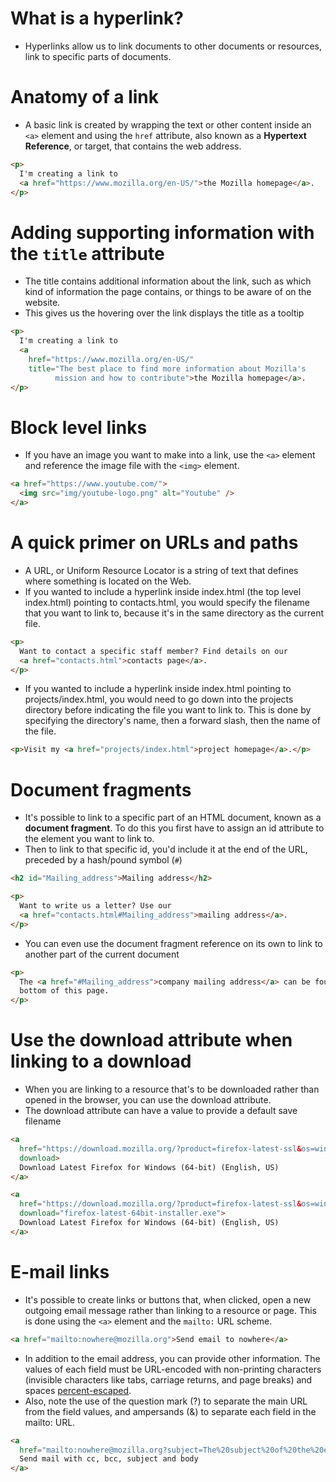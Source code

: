 # What is a hyperlink?
* Hyperlinks allow us to link documents to other documents or resources, link to specific parts of documents.

# Anatomy of a link
* A basic link is created by wrapping the text or other content inside an `<a>` element and using the `href` attribute, also known as a **Hypertext Reference**, or target, that contains the web address.

```html
<p>
  I'm creating a link to
  <a href="https://www.mozilla.org/en-US/">the Mozilla homepage</a>.
</p>
```

# Adding supporting information with the `title` attribute
*  The title contains additional information about the link, such as which kind of information the page contains, or things to be aware of on the website.
*  This gives us the hovering over the link displays the title as a tooltip

```html
<p>
  I'm creating a link to
  <a
    href="https://www.mozilla.org/en-US/"
    title="The best place to find more information about Mozilla's
          mission and how to contribute">the Mozilla homepage</a>.
</p>
```

# Block level links
* If you have an image you want to make into a link, use the `<a>` element and reference the image file with the `<img>` element.
```html
<a href="https://www.youtube.com/">
  <img src="img/youtube-logo.png" alt="Youtube" />
</a>
```

# A quick primer on URLs and paths
* A URL, or Uniform Resource Locator is a string of text that defines where something is located on the Web.
* If you wanted to include a hyperlink inside index.html (the top level index.html) pointing to contacts.html, you would specify the filename that you want to link to, because it's in the same directory as the current file.

```html
<p>
  Want to contact a specific staff member? Find details on our
  <a href="contacts.html">contacts page</a>.
</p>
```
* If you wanted to include a hyperlink inside index.html pointing to projects/index.html, you would need to go down into the projects directory before indicating the file you want to link to. This is done by specifying the directory's name, then a forward slash, then the name of the file.

```html
<p>Visit my <a href="projects/index.html">project homepage</a>.</p>
```

# Document fragments
* It's possible to link to a specific part of an HTML document, known as a **document fragment**. To do this you first have to assign an id attribute to the element you want to link to.
* Then to link to that specific id, you'd include it at the end of the URL, preceded by a hash/pound symbol (`#`)

```html
<h2 id="Mailing_address">Mailing address</h2>
```
```html
<p>
  Want to write us a letter? Use our
  <a href="contacts.html#Mailing_address">mailing address</a>.
</p>
```

* You can even use the document fragment reference on its own to link to another part of the current document

```html
<p>
  The <a href="#Mailing_address">company mailing address</a> can be found at the
  bottom of this page.
</p>
```

# Use the download attribute when linking to a download
* When you are linking to a resource that's to be downloaded rather than opened in the browser, you can use the download attribute.
* The download attribute can have a value to provide a default save filename
```html
<a
  href="https://download.mozilla.org/?product=firefox-latest-ssl&os=win64&lang=en-US"
  download>
  Download Latest Firefox for Windows (64-bit) (English, US)
</a>
```
```html
<a
  href="https://download.mozilla.org/?product=firefox-latest-ssl&os=win64&lang=en-US"
  download="firefox-latest-64bit-installer.exe">
  Download Latest Firefox for Windows (64-bit) (English, US)
</a>
```

# E-mail links
* It's possible to create links or buttons that, when clicked, open a new outgoing email message rather than linking to a resource or page. This is done using the `<a>` element and the `mailto:` URL scheme.
```html
<a href="mailto:nowhere@mozilla.org">Send email to nowhere</a>
```
* In addition to the email address, you can provide other information. The values of each field must be URL-encoded with non-printing characters (invisible characters like tabs, carriage returns, and page breaks) and spaces [percent-escaped](https://en.wikipedia.org/wiki/Percent-encoding).
* Also, note the use of the question mark (?) to separate the main URL from the field values, and ampersands (&) to separate each field in the mailto: URL.
```html
<a
  href="mailto:nowhere@mozilla.org?subject=The%20subject%20of%20the%20email&body=The%20body%20of%20the%20email">
  Send mail with cc, bcc, subject and body
</a>
```